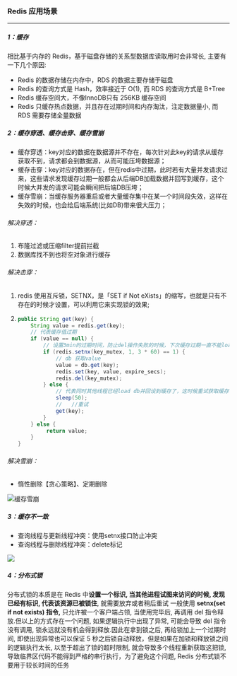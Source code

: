 ### Redis 应用场景

------

##### 1：缓存

相比基于内存的 Redis，基于磁盘存储的关系型数据库读取⽤时会⾮常⻓, 主要有⼀下⼏个原因:

- Redis 的数据存储在内存中，RDS 的数据主要存储于磁盘
- Redis 的查询⽅式是 Hash，效率接近于 O(1), ⽽ RDS 的查询⽅式是 B+Tree
- Redis 缓存空间大，不像InnoDB只有 256KB 缓存空间
- Redis 只缓存热点数据，并且存在过期时间和内存淘汰，注定数据量⼩, ⽽ RDS 需要存储全量数据

##### 2：缓存穿透、缓存击穿、缓存雪崩

- 缓存穿透：key对应的数据在数据源并不存在，每次针对此key的请求从缓存获取不到，请求都会到数据源，从而可能压垮数据源；
- 缓存击穿：key对应的数据存在，但在redis中过期，此时若有大量并发请求过来，这些请求发现缓存过期一般都会从后端DB加载数据并回写到缓存，这个时候大并发的请求可能会瞬间把后端DB压垮；
- 缓存雪崩：当缓存服务器重启或者大量缓存集中在某一个时间段失效，这样在失效的时候，也会给后端系统(比如DB)带来很大压力；

###### 解决穿透：

1. 布隆过滤或压缩filter提前拦截
2. 数据库找不到也将空对象进行缓存

###### 解决击穿：

1. redis 使用互斥锁，SETNX，是「SET if Not eXists」的缩写，也就是只有不存在的时候才设置，可以利用它来实现锁的效果;

2. ```java
   public String get(key) {
       String value = redis.get(key);
       // 代表缓存值过期
       if (value == null) {
           // 设置3min的过期时间，防止del操作失败的时候，下次缓存过期一直不能load db
           if (redis.setnx(key_mutex, 1, 3 * 60) == 1) {
               // db 获取value
               value = db.get(key);
               redis.set(key, value, expire_secs);
               redis.del(key_mutex);
           } else {
               // 代表同时其他线程已经load db并回设到缓存了，这时候重试获取缓存值即可
               sleep(50);
               //   //重试
               get(key);
           }
       } else {
         	return value;      
       }
   }
   ```

###### 解决雪崩：

- 惰性删除【贪心策略】、定期删除

![缓存雪崩](/Users/likang/Code/Git/Middleware/Redis/Redis/缓存雪崩.png)

##### 3：缓存不一致

- 查询线程与更新线程冲突：使用setnx接口防止冲突
- 查询线程与删除线程冲突：delete标记

![](https://github.com/likang315/Java-and-Middleware/blob/master/Redis/Redis/%E7%BC%93%E5%AD%98%E4%B8%8D%E4%B8%80%E8%87%B4.png?raw=true)

##### 4：分布式锁

分布式锁的本质是在 Redis 中**设置⼀个标识, 当其他进程试图来访问的时候, 发现已经有标识, 代表该资源已被锁住**, 就需要放弃或者稍后重试
⼀般使⽤ **setnx(set if not exists) 指令,** 只允许被⼀个客户端占领, 当使⽤完毕后, 再调⽤ del 指令释放.但以上的⽅式存在⼀个问题, 如果逻辑执⾏中出现了异常, 可能会导致 del 指令没有调⽤, 锁永远就没有机会得到释放.因此在拿到锁之后, 再给锁加上⼀个过期时间, 即使出现异常也可以保证 5 秒之后锁⾃动释放，但是如果在加锁和释放锁之间的逻辑执⾏太⻓, 以⾄于超出了锁的超时限制, 就会导致多个线程重新获取这把锁, 导致临界区代码不能得到严格的串⾏执⾏，为了避免这个问题, Redis 分布式锁不要⽤于较⻓时间的任务